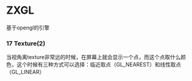 # ZXGL
基于opengl的引擎


### 17 Texture(2)
当视角离texture非常远的时候，在屏幕上就会显示一个点，而这个点取什么颜色，这个时候有三种方式可以选择：临近取点（GL_NEAREST）和线性取点（GL_LINEAR）
